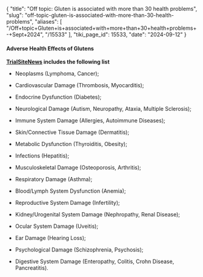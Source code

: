 {
  "title": "Off topic: Gluten is associated with more than 30 health problems",
  "slug": "off-topic-gluten-is-associated-with-more-than-30-health-problems",
  "aliases": [
    "/Off+topic+Gluten+is+associated+with+more+than+30+health+problems+-+Sept+2024",
    "/15533"
  ],
  "tiki_page_id": 15533,
  "date": "2024-09-12"
}


#### Adverse Health Effects of Glutens

 **[TrialSiteNews](https://www.trialsitenews.com/a/adverse-health-effects-of-glutens-a02af67c) includes the following list** 

* Neoplasms (Lymphoma, Cancer); 

* Cardiovascular Damage (Thrombosis, Myocarditis); 

* Endocrine Dysfunction (Diabetes); 

* Neurological Damage (Autism, Neuropathy, Ataxia, Multiple Sclerosis); 

* Immune System Damage (Allergies, Autoimmune Diseases); 

* Skin/Connective Tissue Damage (Dermatitis); 

* Metabolic Dysfunction (Thyroiditis, Obesity); 

* Infections (Hepatitis);

* Musculoskeletal Damage (Osteoporosis, Arthritis); 

* Respiratory Damage (Asthma); 

* Blood/Lymph System Dysfunction (Anemia); 

* Reproductive System Damage (Infertility); 

* Kidney/Urogenital System Damage (Nephropathy, Renal Disease); 

* Ocular System Damage (Uveitis); 

* Ear Damage (Hearing Loss); 

* Psychological Damage (Schizophrenia, Psychosis); 

* Digestive System Damage (Enteropathy, Colitis, Crohn Disease, Pancreatitis). 

<!-- ~tc~ (alias(Off topic: Gluten is assocated with xxhealth problems - Sept 2024)) ~/tc~ -->

<!-- ~tc~ (alias(Off topic: Gluten is associated with more than health problems - Sept 2024)) ~/tc~ -->